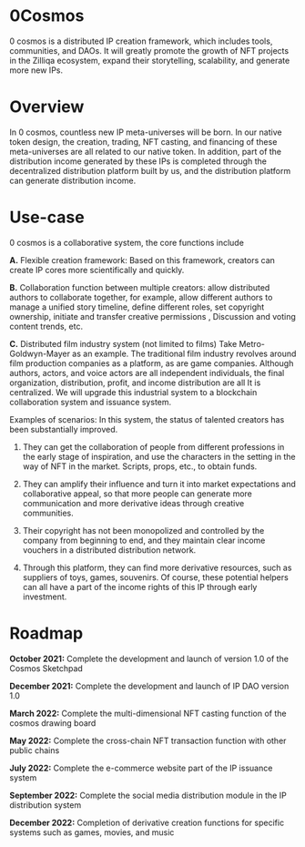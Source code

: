 # 0Cosmos

0 cosmos is a distributed IP creation framework, which includes tools, communities, and DAOs. It will greatly promote the growth of NFT projects in the Zilliqa ecosystem, expand their storytelling, scalability, and generate more new IPs.

# Overview
In 0 cosmos, countless new IP meta-universes will be born. In our native token design, the creation, trading, NFT casting, and financing of these meta-universes are all related to our native token. In addition, part of the distribution income generated by these IPs is completed through the decentralized distribution platform built by us, and the distribution platform can generate distribution income.

# Use-case
0 cosmos is a collaborative system, the core functions include

**A.** Flexible creation framework: Based on this framework, creators can create IP cores more scientifically and quickly.

**B.** Collaboration function between multiple creators: allow distributed authors to collaborate together, for example, allow different authors to manage a unified story timeline, define different roles, set copyright ownership, initiate and transfer creative permissions , Discussion and voting content trends, etc.

**C.** Distributed film industry system (not limited to films)
Take Metro-Goldwyn-Mayer as an example. The traditional film industry revolves around film production companies as a platform, as are game companies. Although authors, actors, and voice actors are all independent individuals, the final organization, distribution, profit, and income distribution are all It is centralized. We will upgrade this industrial system to a blockchain collaboration system and issuance system.

Examples of scenarios:
In this system, the status of talented creators has been substantially improved.
1. They can get the collaboration of people from different professions in the early stage of inspiration, and use the characters in the setting in the way of NFT in the market. Scripts, props, etc., to obtain funds.

2. They can amplify their influence and turn it into market expectations and collaborative appeal, so that more people can generate more communication and more derivative ideas through creative communities.

3. Their copyright has not been monopolized and controlled by the company from beginning to end, and they maintain clear income vouchers in a distributed distribution network.

4. Through this platform, they can find more derivative resources, such as suppliers of toys, games, souvenirs. Of course, these potential helpers can all have a part of the income rights of this IP through early investment.

# Roadmap
**October 2021:** Complete the development and launch of version 1.0 of the Cosmos Sketchpad

**December 2021:** Complete the development and launch of IP DAO version 1.0

**March 2022:** Complete the multi-dimensional NFT casting function of the cosmos drawing board

**May 2022:** Complete the cross-chain NFT transaction function with other public chains

**July 2022:** Complete the e-commerce website part of the IP issuance system

**September 2022:** Complete the social media distribution module in the IP distribution system

**December 2022:** Completion of derivative creation functions for specific systems such as games, movies, and music
